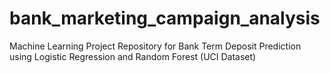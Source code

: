 # bank_marketing_campaign_analysis
Machine Learning Project Repository for Bank Term Deposit Prediction using Logistic Regression and Random Forest (UCI Dataset)
